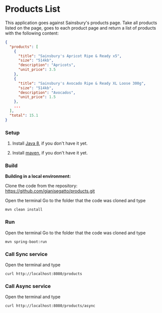 # Products List

This application goes against Sainsbury's products page.
Take all products listed on the page, goes to each product page and return a list of products with the following content:

```json
{
  "products": [
    {
      "title": "Sainsbury's Apricot Ripe & Ready x5",
      "size": "514kb",
      "description": "Apricots",
      "unit_price": 3.5
    },
    {
      "title": "Sainsbury's Avocado Ripe & Ready XL Loose 300g",
      "size": "514kb",
      "description": "Avocados",
      "unit_price": 1.5
    },
    ...
  ],
  "total": 15.1
}
```
### Setup

1. Install [Java 8](http://www.oracle.com/technetwork/java/javase/overview/java8-2100321.html), if you don't have it yet.

2. Install [maven](https://maven.apache.org/index.html), if you don't have it yet.

### Build

**Building in a local environment:**

Clone the code from the repository:
https://github.com/gianisegatto/products.git

Open the terminal
Go to the folder that the code was cloned and type
```
mvn clean install
```

### Run

Open the terminal
Go to the folder that the code was cloned and type

```
mvn spring-boot:run
```
### Call Sync service
Open the terminal and type

```
curl http://localhost:8080/products
```

### Call Async service
Open the terminal and type

```
curl http://localhost:8080/products/async
```

